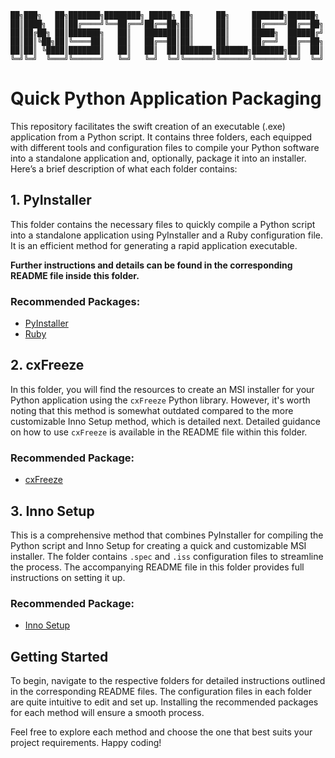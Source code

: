 ```
██╗███╗   ██╗███████╗████████╗ █████╗ ██╗     ██╗     ███████╗██████╗ 
██║████╗  ██║██╔════╝╚══██╔══╝██╔══██╗██║     ██║     ██╔════╝██╔══██╗
██║██╔██╗ ██║███████╗   ██║   ███████║██║     ██║     █████╗  ██████╔╝
██║██║╚██╗██║╚════██║   ██║   ██╔══██║██║     ██║     ██╔══╝  ██╔══██╗
██║██║ ╚████║███████║   ██║   ██║  ██║███████╗███████╗███████╗██║  ██║
╚═╝╚═╝  ╚═══╝╚══════╝   ╚═╝   ╚═╝  ╚═╝╚══════╝╚══════╝╚══════╝╚═╝  ╚═╝
```


# Quick Python Application Packaging

This repository facilitates the swift creation of an executable (.exe) application from a Python script. It contains three folders, each equipped with different tools and configuration files to compile your Python software into a standalone application and, optionally, package it into an installer. Here’s a brief description of what each folder contains:

## 1. **PyInstaller**

This folder contains the necessary files to quickly compile a Python script into a standalone application using PyInstaller and a Ruby configuration file. It is an efficient method for generating a rapid application executable. 

**Further instructions and details can be found in the corresponding README file inside this folder.**

### Recommended Packages:
- [PyInstaller](https://www.pyinstaller.org/)
- [Ruby](https://www.ruby-lang.org/en/)

## 2. **cxFreeze**

In this folder, you will find the resources to create an MSI installer for your Python application using the `cxFreeze` Python library. However, it's worth noting that this method is somewhat outdated compared to the more customizable Inno Setup method, which is detailed next. Detailed guidance on how to use `cxFreeze` is available in the README file within this folder.

### Recommended Package:
- [cxFreeze](https://cx-freeze.readthedocs.io/)

## 3. **Inno Setup**

This is a comprehensive method that combines PyInstaller for compiling the Python script and Inno Setup for creating a quick and customizable MSI installer. The folder contains `.spec` and `.iss` configuration files to streamline the process. The accompanying README file in this folder provides full instructions on setting it up.

### Recommended Package:
- [Inno Setup](https://jrsoftware.org/isdl.php)

## Getting Started

To begin, navigate to the respective folders for detailed instructions outlined in the corresponding README files. The configuration files in each folder are quite intuitive to edit and set up. Installing the recommended packages for each method will ensure a smooth process.

Feel free to explore each method and choose the one that best suits your project requirements. Happy coding!
